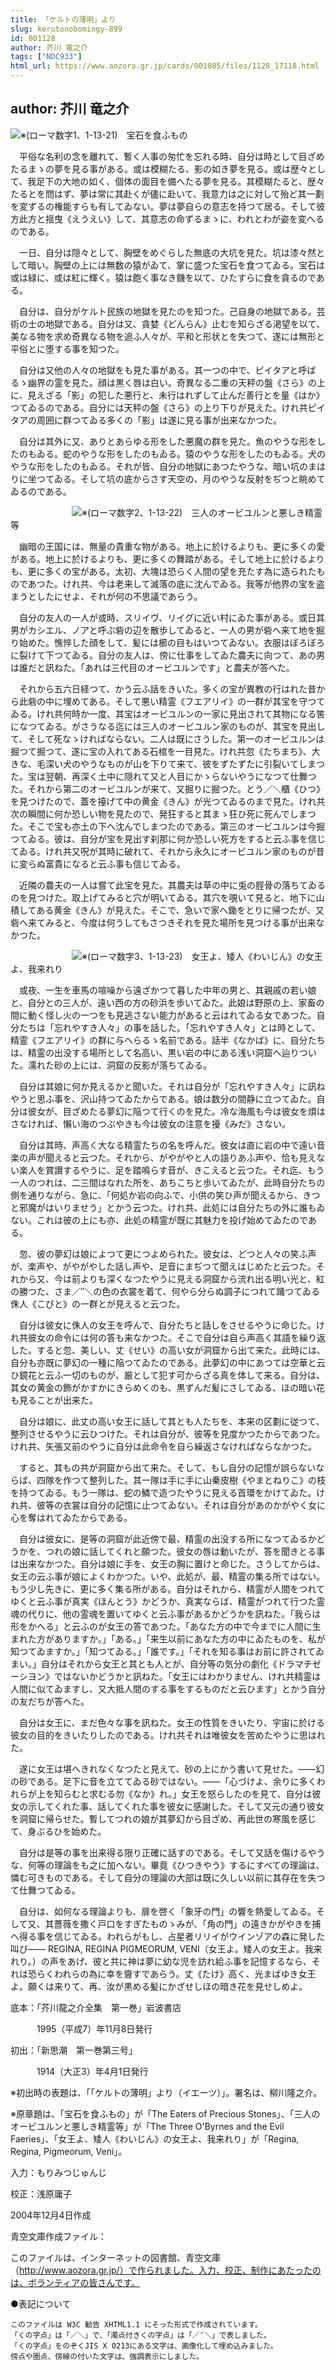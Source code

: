 ```yaml
---
title: 「ケルトの薄明」より
slug: kerutonobomingy-899
id: 001128
author: 芥川 竜之介
tags: ["NDC933"]
html_url: https://www.aozora.gr.jp/cards/001085/files/1128_17118.html
---
```


## author: 芥川 竜之介

![※(ローマ数字1、1-13-21)](https://www.aozora.gr.jp/cards/001085/files/../../../gaiji/1-13/1-13-21.png)　宝石を食ふもの



　平俗な名利の念を離れて、暫く人事の匆忙を忘れる時、自分は時として目ざめたるまゝの夢を見る事がある。或は模糊たる、影の如き夢を見る。或は歴々として、我足下の大地の如く、個体の面目を備へたる夢を見る。其模糊たると、歴々たるとを問はず、夢は常に其赴くが儘に赴いて、我意力は之に対して殆ど其一劃を変ずるの権能すらも有してゐない。夢は夢自らの意志を持つて居る。そして彼方此方と揺曳《えうえい》して、其意志の命ずるまゝに、われとわが姿を変へるのである。

　一日、自分は隠々として、胸壁をめぐらした無底の大坑を見た。坑は漆々然として暗い。胸壁の上には無数の猿がゐて、掌に盛つた宝石を食つてゐる。宝石は或は緑に、或は紅に輝く。猿は飽く事なき饑を以て、ひたすらに食を貪るのである。

　自分は、自分がケルト民族の地獄を見たのを知つた。己自身の地獄である。芸術の士の地獄である。自分は又、貪婪《どんらん》止むを知らざる渇望を以て、美なる物を求め奇異なる物を追ふ人々が、平和と形状とを失つて、遂には無形と平俗とに堕する事を知つた。

　自分は又他の人々の地獄をも見た事がある。其一つの中で、ピイタアと呼ばるゝ幽界の霊を見た。顔は黒く唇は白い。奇異なる二重の天秤の盤《さら》の上に、見えざる「影」の犯した悪行と、未行はれずして止んだ善行とを量《はか》つてゐるのである。自分には天秤の盤《さら》の上り下りが見えた。けれ共ピイタアの周囲に群つてゐる多くの「影」は遂に見る事が出来なかつた。

　自分は其外に又、ありとあらゆる形をした悪魔の群を見た。魚のやうな形をしたのもゐる。蛇のやうな形をしたのもゐる。猿のやうな形をしたのもゐる。犬のやうな形をしたのもゐる。それが皆、自分の地獄にあつたやうな、暗い坑のまはりに坐つてゐる。そして坑の底からさす天空の、月のやうな反射をぢつと眺めてゐるのである。



　　　　　　　![※(ローマ数字2、1-13-22)](https://www.aozora.gr.jp/cards/001085/files/../../../gaiji/1-13/1-13-22.png)　三人のオービユルンと悪しき精霊等



　幽暗の王国には、無量の貴重な物がある。地上に於けるよりも、更に多くの愛がある。地上に於けるよりも、更に多くの舞踏がある。そして地上に於けるよりも、更に多くの宝がある。太初、大塊は恐らく人間の望を充たす為に造られたものであつた。けれ共、今は老来して滅落の底に沈んでゐる。我等が他界の宝を盗まうとしたにせよ、それが何の不思議であらう。

　自分の友人の一人が或時、スリイヴ、リイグに近い村にゐた事がある。或日其男がカシエル、ノアと呼ぶ砦の辺を散歩してゐると、一人の男が砦へ来て地を掘り始めた。憔悴した顔をして、髪には櫛の目もはいつてゐない。衣服はぼろぼろに裂けて下つてゐる。自分の友人は、傍に仕事をしてゐた農夫に向つて、あの男は誰だと訊ねた。「あれは三代目のオービユルンです」と農夫が答へた。

　それから五六日経つて、かう云ふ話をきいた。多くの宝が異教の行はれた昔から此砦の中に埋めてある。そして悪い精霊《フエアリイ》の一群が其宝を守つてゐる。けれ共何時か一度、其宝はオービユルンの一家に見出されて其物になる筈になつてゐる。がさうなる迄には三人のオービユルン家のものが、其宝を見出して、そして死なゝければならない。二人は既にさうした。第一のオービユルンは掘つて掘つて、遂に宝の入れてある石棺を一目見た。けれ共忽《たちまち》、大きな、毛深い犬のやうなものが山を下りて来て、彼をずたずたに引裂いてしまつた。宝は翌朝、再深く土中に隠れて又と人目にかゝらないやうになつて仕舞つた。それから第二のオービユルンが来て、又掘りに掘つた。とう／＼櫃《ひつ》を見つけたので、蓋を擡げて中の黄金《きん》が光つてゐるのまで見た。けれ共次の瞬間に何か恐しい物を見たので、発狂すると其まゝ狂ひ死に死んでしまつた。そこで宝も亦土の下へ沈んでしまつたのである。第三のオービユルンは今掘つてゐる。彼は、自分が宝を見出す刹那に何か恐しい死方をすると云ふ事を信じてゐる。けれ共又呪が其時に破れて、それから永久にオービユルン家のものが昔に変らぬ富貴になると云ふ事も信じてゐる。

　近隣の農夫の一人は嘗て此宝を見た。其農夫は草の中に兎の脛骨の落ちてゐるのを見つけた。取上げてみると穴が明いてゐる。其穴を覗いて見ると、地下に山積してある黄金《きん》が見えた。そこで、急いで家へ鋤をとりに帰つたが、又砦へ来てみると、今度は何うしてもさつきそれを見た場所を見つける事が出来なかつた。



　　　　　　　![※(ローマ数字3、1-13-23)](https://www.aozora.gr.jp/cards/001085/files/../../../gaiji/1-13/1-13-23.png)　女王よ、矮人《わいじん》の女王よ、我来れり



　或夜、一生を車馬の喧噪から遠ざかつて暮した中年の男と、其親戚の若い娘と、自分との三人が、遠い西の方の砂浜を歩いてゐた。此娘は野原の上、家畜の間に動く怪し火の一つをも見逃さない能力があると云はれてゐる女であつた。自分たちは「忘れやすき人々」の事を話した。「忘れやすき人々」とは時として、精霊《フエアリイ》の群に与へらるゝ名前である。話半《なかば》に、自分たちは、精霊の出没する場所として名高い、黒い岩の中にある浅い洞窟へ辿りついた。濡れた砂の上には、洞窟の反影が落ちてゐる。

　自分は其娘に何か見えるかと聞いた。それは自分が「忘れやすき人々」に訊ねやうと思ふ事を、沢山持つてゐたからである。娘は数分の間静に立つてゐた。自分は彼女が、目ざめたる夢幻に陥つて行くのを見た。冷な海風も今は彼女を煩はさなければ、懶い海のつぶやきも今は彼女の注意を擾《みだ》さない。

　自分は其時、声高く大なる精霊たちの名を呼んだ。彼女は直に岩の中で遠い音楽の声が聞えると云つた。それから、がやがやと人の語りあふ声や、恰も見えない楽人を賞讃するやうに、足を踏鳴らす音が、きこえると云つた。それ迄、もう一人のつれは、二三間はなれた所を、あちこちと歩いてゐたが、此時自分たちの側を通りながら、急に、「何処か岩の向ふで、小供の笑ひ声が聞えるから、きつと邪魔がはいりませう」とかう云つた。けれ共、此処には自分たちの外に誰もゐない。これは彼の上にも亦、此処の精霊が既に其魅力を投げ始めてゐたのである。

　忽、彼の夢幻は娘によつて更につよめられた。彼女は、どつと人々の笑ふ声が、楽声や、がやがやした話し声や、足音にまぢつて聞えはじめたと云つた。それから又、今は前よりも深くなつたやうに見える洞窟から流れ出る明い光と、紅の勝つた、さま／″＼の色の衣裳を着て、何やら分らぬ調子につれて踊つてゐる侏人《こびと》の一群とが見えると云つた。

　自分は彼女に侏人の女王を呼んで、自分たちと話しをさせるやうに命じた。けれ共彼女の命令には何の答も来なかつた。そこで自分は自ら声高く其語を繰り返した。すると忽、美しい、丈《せい》の高い女が洞窟から出て来た。此時には、自分も亦既に夢幻の一種に陥つてゐたのである。此夢幻の中にあつては空華と云ひ鏡花と云ふ一切のものが、厳として犯す可からざる真を体して来る。自分は、其女の黄金の飾がかすかにきらめくのも、黒ずんだ髪にさしてゐる、ほの暗い花も見ることが出来た。

　自分は娘に、此丈の高い女王に話して其とも人たちを、本来の区劃に従つて、整列させるやうに云ひつけた。それは自分が、彼等を見度かつたからであつた。けれ共、矢張又前のやうに自分は此命令を自ら繰返さなければならなかつた。

　すると、其もの共が洞窟から出て来た。そして、もし自分の記憶が誤らないならば、四隊を作つて整列した。其一隊は手に手に山秦皮樹《やまとねりこ》の枝を持つてゐる。もう一隊は、蛇の鱗で造つたやうに見える首環をかけてゐた。けれ共、彼等の衣裳は自分の記憶に止つてゐない。それは自分があのかがやく女に心を奪はれてゐたからである。

　自分は彼女に、是等の洞窟が此近傍で最、精霊の出没する所になつてゐるかどうかを、つれの娘に話してくれと願つた。彼女の唇は動いたが、答を聞きとる事は出来なかつた。自分は娘に手を、女王の胸に置けと命じた。さうしてからは、女王の云ふ事が娘によくわかつた。いや、此処が、最、精霊の集る所ではない。もう少し先きに、更に多く集る所がある。自分はそれから、精霊が人間をつれてゆくと云ふ事が真実《ほんとう》かどうか、真実ならば、精霊がつれて行つた霊魂の代りに、他の霊魂を置いてゆくと云ふ事があるかどうかを訊ねた。「我らは形をかへる」と云ふのが女王の答であつた。「あなた方の中で今までに人間に生まれた方がありますか。」「ある。」「来生以前にあなた方の中にゐたものを、私が知つてゐますか。」「知つてゐる。」「誰です。」「それを知る事はお前に許されてゐまい。」自分はそれから女王と其とも人とが、自分等の気分の劇化《ドラマチゼーシヨン》ではないかどうかと訊ねた。「女王にはわかりません、けれ共精霊は人間に似てゐますし、又大抵人間のする事をするものだと云ひます」とかう自分の友だちが答へた。

　自分は女王に、まだ色々な事を訊ねた。女王の性質をきいたり、宇宙に於ける彼女の目的をきいたりしたのである。けれ共それは唯彼女を苦めたやうに思はれた。

　遂に女王は堪へきれなくなつたと見えて、砂の上にかう書いて見せた。――幻の砂である。足下に音を立ててゐる砂ではない。――「心づけよ、余りに多くわれらが上を知らむと求むる勿《なか》れ。」女王を怒らしたのを見て、自分は彼女の示してくれた事、話してくれた事を彼女に感謝した。そして又元の通り彼女を洞窟に帰らせた。暫してつれの娘が其夢幻から目ざめ、再此世の寒風を感じて、身ぶるひを始めた。

　自分は是等の事を出来得る限り正確に話すのである。そして又話を傷けるやうな、何等の理論をも之に加へない。畢竟《ひつきやう》するにすべての理論は、憐む可きものである。そして自分の理論の大部は既に久しい以前に其存在を失つて仕舞つてゐる。

　自分は、如何なる理論よりも、扉を啓く「象牙の門」の響を熱愛してゐる。そして又、其薔薇を撒く戸口をすぎたものゝみが、「角の門」の遠きかがやきを捕へ得る事を信じてゐる。われらがもし、占星者リリイがウインゾアの森に発した叫び―― REGINA, REGINA PIGMEORUM, VENI（女王よ。矮人の女王よ。我来れり。）の声をあげ、彼と共に神は夢に幼な児を訪れ給ふ事を記憶するなら、それは恐らくわれらの為に幸を齎すであらう。丈《たけ》高く、光まばゆき女王よ。願くは来りて、再、汝が黒める髪にかざせしほの暗き花を見せしめよ。













底本：「芥川龍之介全集　第一巻」岩波書店


　　　1995（平成7）年11月8日発行

初出：「新思潮　第一巻第三号」

　　　1914（大正3）年4月1日発行

※初出時の表題は、「「ケルトの薄明」より（イエーツ）」。署名は、柳川隆之介。

※原章題は、「宝石を食ふもの」が「The Eaters of Precious Stones」、「三人のオービユルンと悪しき精霊等」が「The Three O'Byrnes and the Evil Faeries」、「女王よ、矮人《わいじん》の女王よ、我来れり」が「Regina, Regina, Pigmeorum, Veni」。

入力：もりみつじゅんじ

校正：浅原庸子

2004年12月4日作成

青空文庫作成ファイル：

このファイルは、インターネットの図書館、青空文庫（http://www.aozora.gr.jp/）で作られました。入力、校正、制作にあたったのは、ボランティアの皆さんです。











●表記について


	このファイルは W3C 勧告 XHTML1.1 にそった形式で作成されています。
	「くの字点」は「／＼」で、「濁点付きくの字点」は「／″＼」で表しました。
	「くの字点」をのぞくJIS X 0213にある文字は、画像化して埋め込みました。
	傍点や圏点、傍線の付いた文字は、強調表示にしました。